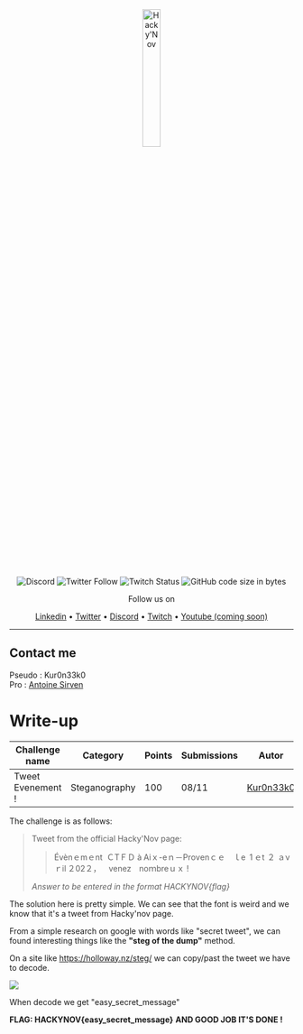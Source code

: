 <div align="center">
  <a href="https://hackynov.fr"><img src="https://i.imgur.com/XGJF8Xu.png" alt="Hacky'Nov" width="25%"></a>
  <br><br>
  
  ![Discord](https://img.shields.io/discord/897766049099956284?label=Discord&style=for-the-badge)
  ![Twitter Follow](https://img.shields.io/twitter/follow/HackyNov?color=%231d9bf0&label=Twitter&style=for-the-badge)
  ![Twitch Status](https://img.shields.io/twitch/status/hackynov?color=%23772ce8&style=for-the-badge)
  ![GitHub code size in bytes](https://img.shields.io/github/languages/code-size/Kur0n33k0/HackyNov_CTFD?color=green&label=size&style=for-the-badge)
  
  <p>Follow us on</p>
  <a href="https://www.linkedin.com/company/hacky-nov/">Linkedin</a>
  •
  <a href="https://twitter.com/HackyNov">Twitter</a>
  •
  <a href="https://discord.gg/JGue7PhV">Discord</a>
  •
  <a href="https://www.twitch.tv/hackynov">Twitch</a>
  •
  <a href="">Youtube (coming soon)</a>
</div>

----
## Contact me

Pseudo : Kur0n33k0<br/>
Pro : [Antoine Sirven](https://www.linkedin.com/in/antoine-sirven-as/)

# Write-up

| Challenge name  | Category | Points | Submissions | Autor |
|-----------------|---------------|------------------|----------------------|----------------------|
| Tweet Evenement !      | Steganography  | 100 | 08/11 | [Kur0n33k0](https://www.linkedin.com/in/antoine-sirven-as/)|

The challenge is as follows: 

>Tweet from the official Hacky'Nov page:
>
>>Évènｅmｅnt ＣTＦＤ à Аiｘ-eｎ－Prονenｃｅ ｌe 1 ｅt ２ ａνｒil ２02２， ⅴenez nоｍbreｕｘ !
>
>*Answer to be entered in the format HACKYNOV{flag}*


The solution here is pretty simple. We can see that the font is weird and we know that it's a tweet from Hacky'nov page.

From a simple research on google with words like "secret tweet", we can found interesting things like the **"steg of the dump"** method.

On a site like https://holloway.nz/steg/ we can copy/past the tweet we have to decode.

<img src="https://i.imgur.com/bvKxPkq.png">

When decode we get "easy_secret_message"

**FLAG: HACKYNOV{easy_secret_message}**
**AND GOOD JOB IT'S DONE !**
